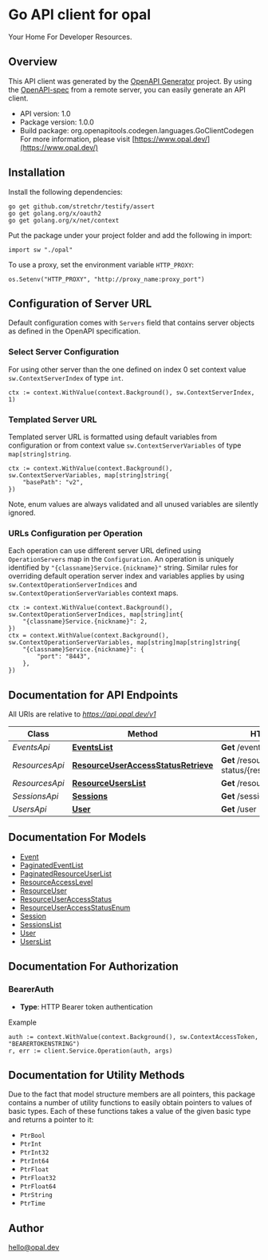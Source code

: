 # Go API client for opal

Your Home For Developer Resources.

## Overview
This API client was generated by the [OpenAPI Generator](https://openapi-generator.tech) project.  By using the [OpenAPI-spec](https://www.openapis.org/) from a remote server, you can easily generate an API client.

- API version: 1.0
- Package version: 1.0.0
- Build package: org.openapitools.codegen.languages.GoClientCodegen
For more information, please visit [https://www.opal.dev/](https://www.opal.dev/)

## Installation

Install the following dependencies:

```shell
go get github.com/stretchr/testify/assert
go get golang.org/x/oauth2
go get golang.org/x/net/context
```

Put the package under your project folder and add the following in import:

```golang
import sw "./opal"
```

To use a proxy, set the environment variable `HTTP_PROXY`:

```golang
os.Setenv("HTTP_PROXY", "http://proxy_name:proxy_port")
```

## Configuration of Server URL

Default configuration comes with `Servers` field that contains server objects as defined in the OpenAPI specification.

### Select Server Configuration

For using other server than the one defined on index 0 set context value `sw.ContextServerIndex` of type `int`.

```golang
ctx := context.WithValue(context.Background(), sw.ContextServerIndex, 1)
```

### Templated Server URL

Templated server URL is formatted using default variables from configuration or from context value `sw.ContextServerVariables` of type `map[string]string`.

```golang
ctx := context.WithValue(context.Background(), sw.ContextServerVariables, map[string]string{
	"basePath": "v2",
})
```

Note, enum values are always validated and all unused variables are silently ignored.

### URLs Configuration per Operation

Each operation can use different server URL defined using `OperationServers` map in the `Configuration`.
An operation is uniquely identified by `"{classname}Service.{nickname}"` string.
Similar rules for overriding default operation server index and variables applies by using `sw.ContextOperationServerIndices` and `sw.ContextOperationServerVariables` context maps.

```
ctx := context.WithValue(context.Background(), sw.ContextOperationServerIndices, map[string]int{
	"{classname}Service.{nickname}": 2,
})
ctx = context.WithValue(context.Background(), sw.ContextOperationServerVariables, map[string]map[string]string{
	"{classname}Service.{nickname}": {
		"port": "8443",
	},
})
```

## Documentation for API Endpoints

All URIs are relative to *https://api.opal.dev/v1*

Class | Method | HTTP request | Description
------------ | ------------- | ------------- | -------------
*EventsApi* | [**EventsList**](docs/EventsApi.md#eventslist) | **Get** /events | 
*ResourcesApi* | [**ResourceUserAccessStatusRetrieve**](docs/ResourcesApi.md#resourceuseraccessstatusretrieve) | **Get** /resource-user-access-status/{resource_id}/{user_id} | 
*ResourcesApi* | [**ResourceUsersList**](docs/ResourcesApi.md#resourceuserslist) | **Get** /resource-users | 
*SessionsApi* | [**Sessions**](docs/SessionsApi.md#sessions) | **Get** /sessions | 
*UsersApi* | [**User**](docs/UsersApi.md#user) | **Get** /user | 


## Documentation For Models

 - [Event](docs/Event.md)
 - [PaginatedEventList](docs/PaginatedEventList.md)
 - [PaginatedResourceUserList](docs/PaginatedResourceUserList.md)
 - [ResourceAccessLevel](docs/ResourceAccessLevel.md)
 - [ResourceUser](docs/ResourceUser.md)
 - [ResourceUserAccessStatus](docs/ResourceUserAccessStatus.md)
 - [ResourceUserAccessStatusEnum](docs/ResourceUserAccessStatusEnum.md)
 - [Session](docs/Session.md)
 - [SessionsList](docs/SessionsList.md)
 - [User](docs/User.md)
 - [UsersList](docs/UsersList.md)


## Documentation For Authorization



### BearerAuth

- **Type**: HTTP Bearer token authentication

Example

```golang
auth := context.WithValue(context.Background(), sw.ContextAccessToken, "BEARERTOKENSTRING")
r, err := client.Service.Operation(auth, args)
```


## Documentation for Utility Methods

Due to the fact that model structure members are all pointers, this package contains
a number of utility functions to easily obtain pointers to values of basic types.
Each of these functions takes a value of the given basic type and returns a pointer to it:

* `PtrBool`
* `PtrInt`
* `PtrInt32`
* `PtrInt64`
* `PtrFloat`
* `PtrFloat32`
* `PtrFloat64`
* `PtrString`
* `PtrTime`

## Author

hello@opal.dev

